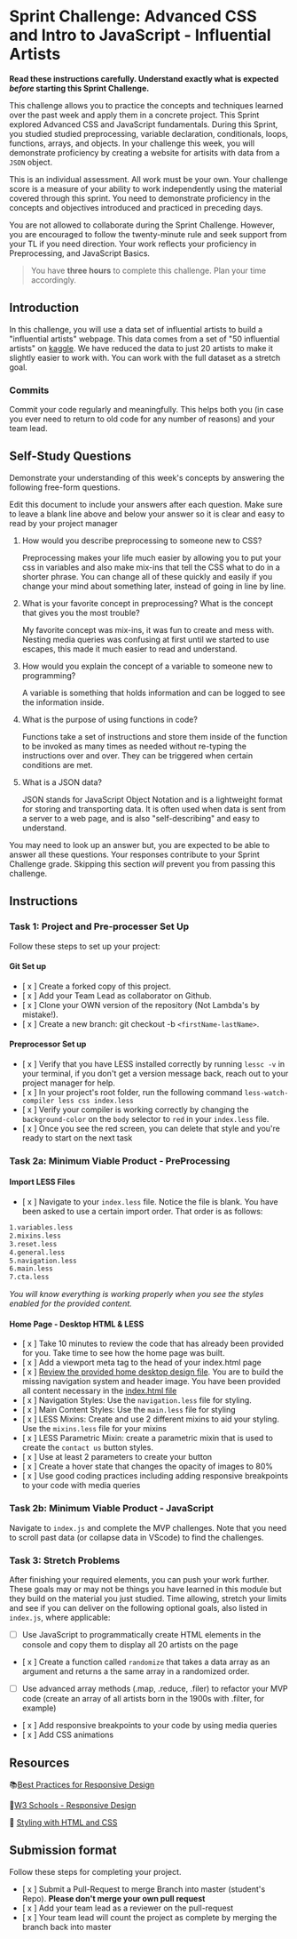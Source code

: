 # Sprint Challenge: Advanced CSS and Intro to JavaScript - Influential Artists

**Read these instructions carefully. Understand exactly what is expected _before_ starting this Sprint Challenge.**

This challenge allows you to practice the concepts and techniques learned over the past week and apply them in a concrete project. This Sprint explored Advanced CSS and JavaScript fundamentals. During this Sprint, you studied studied preprocessing, variable declaration, conditionals, loops, functions, arrays, and objects. In your challenge this week, you will demonstrate proficiency by creating a website for artisits with data from a `JSON` object.

This is an individual assessment. All work must be your own. Your challenge score is a measure of your ability to work independently using the material covered through this sprint. You need to demonstrate proficiency in the concepts and objectives introduced and practiced in preceding days.

You are not allowed to collaborate during the Sprint Challenge. However, you are encouraged to follow the twenty-minute rule and seek support from your TL if you need direction. Your work reflects your proficiency in Preprocessing, and JavaScript Basics.

> You have **three hours** to complete this challenge. Plan your time accordingly.

## Introduction

In this challenge, you will use a data set of influential artists to build a "influential artists" webpage. This data comes from a set of "50 influential artists" on [kaggle](https://www.kaggle.com/ikarus777/best-artworks-of-all-time). We have reduced the data to just 20 artists to make it slightly easier to work with. You can work with the full dataset as a stretch goal.

### Commits

Commit your code regularly and meaningfully. This helps both you (in case you ever need to return to old code for any number of reasons) and your team lead.

## Self-Study Questions

Demonstrate your understanding of this week's concepts by answering the following free-form questions.

Edit this document to include your answers after each question. Make sure to leave a blank line above and below your answer so it is clear and easy to read by your project manager

1. How would you describe preprocessing to someone new to CSS?

	Preprocessing makes your life much easier by allowing you to put your css in variables and also make mix-ins that tell the CSS what to do in a shorter phrase. You can change all of these quickly and easily if you change your mind about something later, instead of going in line by line.	

2. What is your favorite concept in preprocessing? What is the concept that gives you the most trouble?

	My favorite concept was mix-ins, it was fun to create and mess with. Nesting media queries was confusing at first until we started to use escapes, this made it much easier to read and understand.

3. How would you explain the concept of a variable to someone new to programming?

	A variable is something that holds information and can be logged to see the information inside.

4. What is the purpose of using functions in code?

	Functions take a set of instructions and store them inside of the function to be invoked as many times as needed without re-typing the instructions over and over. They can be triggered when certain conditions are met. 

5. What is a JSON data?

	JSON stands for JavaScript Object Notation and is a lightweight format for storing and transporting data. It is often used when data is sent from a server to a web page, and is also "self-describing" and easy to understand.

You may need to look up an answer but, you are expected to be able to answer all these questions. Your responses contribute to your Sprint Challenge grade. Skipping this section *will* prevent you from passing this challenge.

## Instructions

### Task 1: Project and Pre-processer Set Up

Follow these steps to set up your project:

#### Git Set up

- [ x ] Create a forked copy of this project.
- [ x ] Add your Team Lead as collaborator on Github.
- [ x ] Clone your OWN version of the repository (Not Lambda's by mistake!).
- [ x ] Create a new branch: git checkout -b `<firstName-lastName>`.

#### Preprocessor Set up

* [ x ] Verify that you have LESS installed correctly by running `lessc -v` in your terminal, if you don't get a version message back, reach out to your project manager for help.
* [ x ] In your project's root folder, run the following command `less-watch-compiler less css index.less`
* [ x ] Verify your compiler is working correctly by changing the `background-color` on the `body` selector to `red` in your `index.less` file.
* [ x ] Once you see the red screen, you can delete that style and you're ready to start on the next task

### Task 2a:  Minimum Viable Product - PreProcessing

#### Import LESS Files

* [ x ] Navigate to your `index.less` file. Notice the file is blank. You have been asked to use a certain import order. That order is as follows:

```markdown
1.variables.less
2.mixins.less
3.reset.less
4.general.less
5.navigation.less
6.main.less
7.cta.less
```

_You will know everything is working properly when you see the styles enabled for the provided content._  

#### Home Page - Desktop HTML & LESS

* [ x ] Take 10 minutes to review the code that has already been provided for you. Take time to see how the home page was built.
* [ x ] Add a viewport meta tag to the head of your index.html page
* [ x ] [Review the provided home desktop design file](design/Desktop.png). You are to build the missing navigation system and header image. You have been provided all content necessary in the [index.html file](index.html)
* [ x ] Navigation Styles: Use the `navigation.less` file for styling.
* [ x ] Main Content Styles: Use the `main.less` file for styling
* [ x ] LESS Mixins: Create and use 2 different mixins to aid your styling. Use the `mixins.less` file for your mixins
* [ x ] LESS Parametric Mixin: create a parametric mixin that is used to create the `contact us` button styles.
* [ x ] Use at least 2 parameters to create your button
* [ x ] Create a hover state that changes the opacity of images to 80%
* [ x ] Use good coding practices including adding responsive breakpoints to your code with media queries

### Task 2b: Minimum Viable Product - JavaScript

Navigate to `index.js` and complete the MVP challenges. Note that you need to scroll past data (or collapse data in VScode) to find the challenges.

### Task 3: Stretch Problems

After finishing your required elements, you can push your work further. These goals may or may not be things you have learned in this module but they build on the material you just studied. Time allowing, stretch your limits and see if you can deliver on the following optional goals, also listed in `index.js`, where applicable:

* [ ] Use JavaScript to programmatically create HTML elements in the console and copy them to display all 20 artists on the page
* [ x ] Create a function called `randomize` that takes a data array as an argument and returns a the same array in a randomized order.
* [ ] Use advanced array methods (.map, .reduce, .filer) to refactor your MVP code (create an array of all artists born in the 1900s with .filter, for example)
* [ x ] Add responsive breakpoints to your code by using media queries
* [ x ] Add CSS animations

## Resources

📚[Best Practices for Responsive Design](https://www.browserstack.com/guide/responsive-design-breakpoints)

🤝[W3 Schools - Responsive Design](https://www.w3schools.com/html/html_responsive.asp)

👀 [Styling with HTML and CSS](https://www.w3schools.com/html/html_css.asp)

## Submission format

Follow these steps for completing your project.

- [ x ] Submit a Pull-Request to merge <firstName-lastName> Branch into master (student's  Repo). **Please don't merge your own pull request**
- [ x ] Add your team lead as a reviewer on the pull-request
- [ x ] Your team lead will count the project as complete by merging the branch back into master
